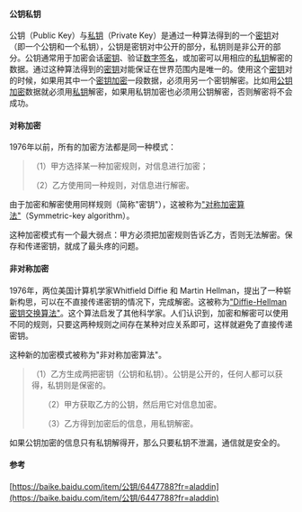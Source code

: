 #### 公钥私钥

公钥（Public Key）与[私钥](https://baike.baidu.com/item/私钥)（Private Key）是通过一种算法得到的一个[密钥](https://baike.baidu.com/item/密钥)对（即一个公钥和一个私钥），公钥是密钥对中公开的部分，私钥则是非公开的部分。公钥通常用于加密会话[密钥](https://baike.baidu.com/item/密钥)、验证[数字签名](https://baike.baidu.com/item/数字签名)，或加密可以用相应的[私钥](https://baike.baidu.com/item/私钥)解密的数据。通过这种算法得到的[密钥](https://baike.baidu.com/item/密钥)对能保证在世界范围内是唯一的。使用这个[密钥](https://baike.baidu.com/item/密钥)对的时候，如果用其中一个[密钥加密](https://baike.baidu.com/item/密钥加密)一段数据，必须用另一个密钥解密。比如用[公钥加密](https://baike.baidu.com/item/公钥加密)数据就必须用[私钥](https://baike.baidu.com/item/私钥)解密，如果用私钥加密也必须用公钥解密，否则解密将不会成功。

#### 对称加密

1976年以前，所有的加密方法都是同一种模式：

> （1）甲方选择某一种加密规则，对信息进行加密；
>
> （2）乙方使用同一种规则，对信息进行解密。

由于加密和解密使用同样规则（简称"密钥"），这被称为["对称加密算法"](http://zh.wikipedia.org/zh-cn/对等加密)（Symmetric-key algorithm）。

这种加密模式有一个最大弱点：甲方必须把加密规则告诉乙方，否则无法解密。保存和传递密钥，就成了最头疼的问题。

#### 非对称加密

1976年，两位美国计算机学家Whitfield Diffie 和 Martin Hellman，提出了一种崭新构思，可以在不直接传递密钥的情况下，完成解密。这被称为["Diffie-Hellman密钥交换算法"](http://en.wikipedia.org/wiki/Diffie%E2%80%93Hellman_key_exchange)。这个算法启发了其他科学家。人们认识到，加密和解密可以使用不同的规则，只要这两种规则之间存在某种对应关系即可，这样就避免了直接传递密钥。

这种新的加密模式被称为"非对称加密算法"。

> （1）乙方生成两把密钥（公钥和私钥）。公钥是公开的，任何人都可以获得，私钥则是保密的。
>
> 　　（2）甲方获取乙方的公钥，然后用它对信息加密。
>
> 　　（3）乙方得到加密后的信息，用私钥解密。

如果公钥加密的信息只有私钥解得开，那么只要私钥不泄漏，通信就是安全的。

#### 参考

[https://baike.baidu.com/item/公钥/6447788?fr=aladdin](https://baike.baidu.com/item/公钥/6447788?fr=aladdin)

